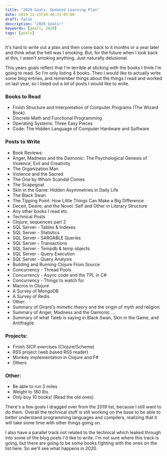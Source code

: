 ```yaml
---
title: "2020 Goals: Updated Learning Plan"
date: 2019-12-15T10:46:23-05:00
draft: false
description: "2020 Goals!"
keywords: [goals, 2020]
tags: [goals]
---
```


It's hard to write out a plan and then come back to it months or a
year later and think what the hell was I smoking.  But, for the future
when I look back at this, I wasn't smoking anything.  Just naturally
delusional.

This years goals reflect that I'm terrible at sticking with the books
I think I'm going to read.  So I'm only listing 4 books.  Then I would
like to actually write some blog entries, and remember things about
the things I read and worked on last year, so I listed out a lot of
posts I would like to write.

### Books to Read
* Finish Structure and Interpretation of Computer Programs (The Wizard
Book)
* Discrete Math and Functional Programming
* Operating Systems: Three Easy Pieces
* Code: The Hidden Language of Computer Hardware and Software

### Posts to Write
* Book Reviews:
 * Anger, Madness and the Daimonic: The Psychological Genesis of
 Violence, Evil and Creativity
 * The Organization Man
 * Violence and the Sacred
 * The One by Whom Scandal Comes
 * The Scapegoat
 * Skin in the Game: Hidden Asymmetries in Daily Life
 * The Black Swan
 * The Tipping Point: How Little Things Can Make a Big Difference
 * Deceit, Desire, and the Novel: Self and Other in Literary Structure
 * Any other books I read etc.
* Technical Posts
 * Clojure, sequences part 2
 * SQL Server - Tables & Indexes
 * SQL Server - Statistics
 * SQL Server - SARGABLE Queries
 * SQL Server - Transactions
 * SQL Server - Tempdb & temp objects
 * SQL Server - Query Execution
 * SQL Server - Query Analysis
 * Building and Running Clojure From Source
 * Concurrency - Thread Pools
 * Concurrency - Async code and the TPL in C#
 * Concurrency - Things to watch for
 * Macros in Clojure
 * A Survey of MongoDB
 * A Survey of Redis
* Other:
 * Summary of Girard's mimetic theory and the origin of myth and
 religion
 * Summary of Anger, Madness and the Daimonic ...
 * Summary of what Taleb is saying in Black Swan, Skin in the Game,
 and Antifragile


### Projects:
* Finish SICP exercises (Clojure/Scheme)
* RSS project (web based RSS reader)
* Monkey implementation in Clojure and F#
* Others

### Other:
* Be able to run 5 miles
* Weight to 180 lbs.
* Only buy 10 books! (Read the old ones)

There's a few goals I dragged over from the 2019 list, because I still
want to do them.  Overall the technical stuff is still working on the
base to be able to better understand programming languages and
compilers, realizing that it will take some time with other things
going on.

I also have a parallel track not related to the technical which
leaked through into some of the blog posts I'd like to write.  I'm not
sure where this track is going, but there are going to be some books
fighting with the ones on the list here.  So we'll see what happens in
2020.












